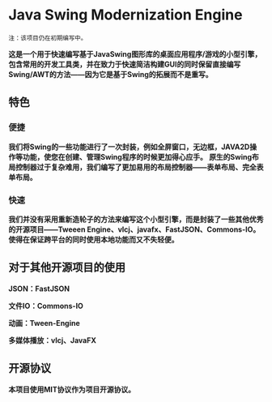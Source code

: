 # Java Swing Modernization Engine

`注：该项目仍在初期编写中。`

**这是一个用于快速编写基于JavaSwing图形库的桌面应用程序/游戏的小型引擎，包含常用的开发工具类，并在致力于快速简洁构建GUI的同时保留直接编写Swing/AWT的方法——因为它是基于Swing的拓展而不是重写。**
## 特色
### 便捷
**我们将Swing的一些功能进行了一次封装，例如全屏窗口，无边框，JAVA2D操作等功能，使您在创建、管理Swing程序的时候更加得心应手。**
**原生的Swing布局控制器过于复杂难用，我们编写了更加易用的布局控制器——表单布局、完全表单布局。**
### 快速
**我们并没有采用重新造轮子的方法来编写这个小型引擎，而是封装了一些其他优秀的开源项目——Tweeen Engine、vlcj、javafx、FastJSON、Commons-IO。使得在保证跨平台的同时使用本地功能而又不失轻便。**
## 对于其他开源项目的使用
**JSON：FastJSON**

**文件IO：Commons-IO**

**动画：Tween-Engine**

**多媒体播放：vlcj、JavaFX**

## 开源协议
**本项目使用MIT协议作为项目开源协议。**

